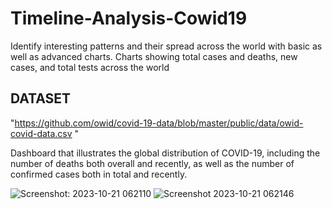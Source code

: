 # Timeline-Analysis-Cowid19

Identify interesting patterns and their spread across the world with basic as well as advanced charts.
Charts showing total cases and deaths, new cases, and total tests across the world

## DATASET 
  "https://github.com/owid/covid-19-data/blob/master/public/data/owid-covid-data.csv "

Dashboard that illustrates the global distribution of COVID-19, including the number of deaths both overall and recently, as well as the number of confirmed cases both in total and recently.

![Screenshot: 2023-10-21 062110](https://github.com/Vijayendar0622/Timeline-Analysis-Cowid19-/assets/112705175/3ce9c7b0-b02c-4f61-9dc0-fd6b2466bed8)
![Screenshot 2023-10-21 062146](https://github.com/Vijayendar0622/Timeline-Analysis-Cowid19-/assets/112705175/5302035d-57ff-41dd-b4ec-2e78098f470a)


